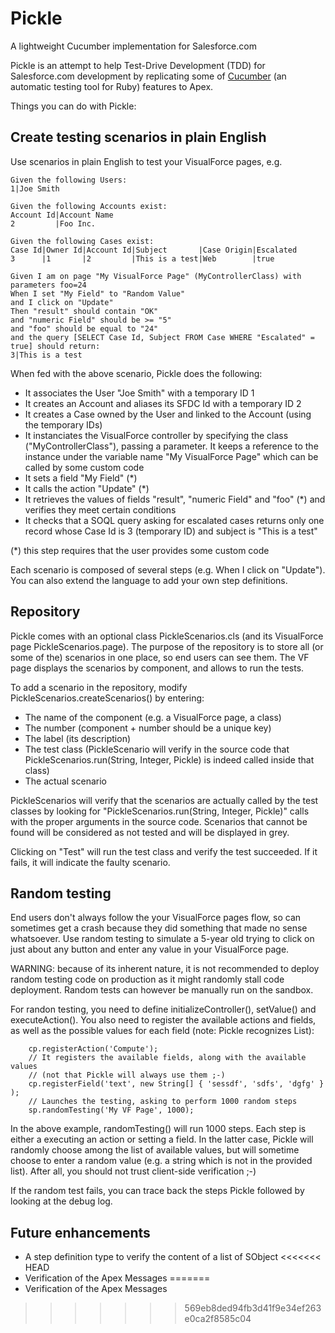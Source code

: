 Pickle
======

A lightweight Cucumber implementation for Salesforce.com

Pickle is an attempt to help Test-Drive Development (TDD) for Salesforce.com development by replicating some of [Cucumber](http://cukes.info/) (an automatic testing tool for Ruby) features to Apex.

Things you can do with Pickle:

Create testing scenarios in plain English
-------
Use scenarios in plain English to test your VisualForce pages, e.g.

    Given the following Users:
    1|Joe Smith
    
    Given the following Accounts exist:
    Account Id|Account Name
    2         |Foo Inc.
     
    Given the following Cases exist:
    Case Id|Owner Id|Account Id|Subject       |Case Origin|Escalated
    3      |1       |2         |This is a test|Web        |true
     
    Given I am on page "My VisualForce Page" (MyControllerClass) with parameters foo=24
    When I set "My Field" to "Random Value"
    and I click on "Update"
    Then "result" should contain "OK"
    and "numeric Field" should be >= "5"
    and "foo" should be equal to "24"
    and the query [SELECT Case Id, Subject FROM Case WHERE "Escalated" = true] should return:
    3|This is a test

When fed with the above scenario, Pickle does the following:
- It associates the User "Joe Smith" with a temporary ID 1
- It creates an Account and aliases its SFDC Id with a temporary ID 2
- It creates a Case owned by the User and linked to the Account (using the temporary IDs)
- It instanciates the VisualForce controller by specifying the class ("MyControllerClass"), passing a parameter. It keeps a reference to the instance under the variable name "My VisualForce Page" which can be called by some custom code
- It sets a field "My Field" (*)
- It calls the action "Update" (*)
- It retrieves the values of fields "result", "numeric Field" and "foo" (*) and verifies they meet certain conditions
- It checks that a SOQL query asking for escalated cases returns only one record whose Case Id is 3 (temporary ID) and subject is "This is a test"

(*) this step requires that the user provides some custom code

Each scenario is composed of several steps (e.g. When I click on "Update"). You can also extend the language to add your own step definitions.

Repository
----
Pickle comes with an optional class PickleScenarios.cls (and its VisualForce page PickleScenarios.page). The purpose of the repository is to store all (or some of the) scenarios in one place, so end users can see them. The VF page displays the scenarios by component, and allows to run the tests.

To add a scenario in the repository, modify PickleScenarios.createScenarios() by entering:
- The name of the component (e.g. a VisualForce page, a class)
- The number (component + number should be a unique key)
- The label (its description)
- The test class (PickleScenario will verify in the source code that PickleScenarios.run(String, Integer, Pickle) is indeed called inside that class)
- The actual scenario

PickleScenarios will verify that the scenarios are actually called by the test classes by looking for "PickleScenarios.run(String, Integer, Pickle)" calls with the proper arguments in the source code. Scenarios that cannot be found will be considered as not tested and will be displayed in grey.

Clicking on "Test" will run the test class and verify the test succeeded. If it fails, it will indicate the faulty scenario.

Random testing
-----
End users don't always follow the your VisualForce pages flow, so can sometimes get a crash because they did something that made no sense whatsoever. Use random testing to simulate a 5-year old trying to click on just about any button and enter any value in your VisualForce page.

WARNING: because of its inherent nature, it is not recommended to deploy random testing code on production as it might randomly stall code deployment. Random tests can however be manually run on the sandbox.

For randon testing, you need to define initializeController(), setValue() and executeAction(). You also need to register the available actions and fields, as well as the possible values for each field (note: Pickle recognizes List<SelectOption>):

        cp.registerAction('Compute');
        // It registers the available fields, along with the available values
        // (not that Pickle will always use them ;-)
        cp.registerField('text', new String[] { 'sessdf', 'sdfs', 'dgfg' } );
        // Launches the testing, asking to perform 1000 random steps
        sp.randomTesting('My VF Page', 1000);
        
In the above example, randomTesting() will run 1000 steps. Each step is either a executing an action or setting a field. In the latter case, Pickle will randomly choose among the list of available values, but will sometime choose to enter a random value (e.g. a string which is not in the provided list). After all, you should not trust client-side verification ;-)

If the random test fails, you can trace back the steps Pickle followed by looking at the debug log.

Future enhancements
-----
- A step definition type to verify the content of a list of SObject
<<<<<<< HEAD
- Verification of the Apex Messages
=======
- Verification of the Apex Messages
>>>>>>> 569eb8ded94fb3d41f9e34ef263e0ca2f8585c04
